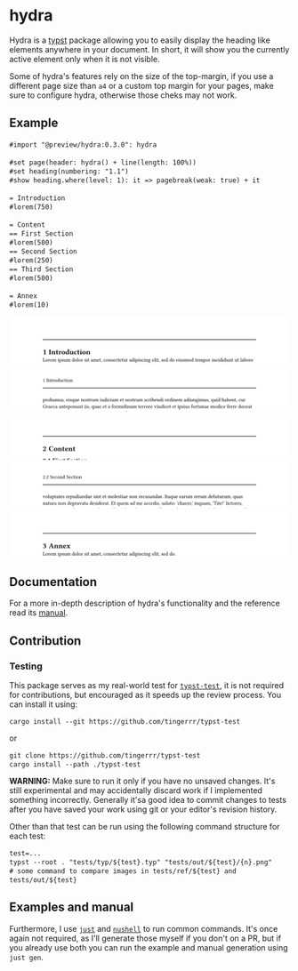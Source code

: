 # hydra
Hydra is a [typst] package allowing you to easily display the heading like elements anywhere in your
document. In short, it will show you the currently active element only when it is not visible.

Some of hydra's features rely on the size of the top-margin, if you use a different page size than
`a4` or a custom top margin for your pages, make sure to configure hydra, otherwise those cheks may
not work.

## Example
```typst
#import "@preview/hydra:0.3.0": hydra

#set page(header: hydra() + line(length: 100%))
#set heading(numbering: "1.1")
#show heading.where(level: 1): it => pagebreak(weak: true) + it

= Introduction
#lorem(750)

= Content
== First Section
#lorem(500)
== Second Section
#lorem(250)
== Third Section
#lorem(500)

= Annex
#lorem(10)
```
![ex1]
![ex2]
![ex3]
![ex4]
![ex5]

## Documentation
For a more in-depth description of hydra's functionality and the reference read its [manual].

## Contribution
### Testing
This package serves as my real-world test for [`typst-test`][typst-test], it is not required for
contributions, but encouraged as it speeds up the review process. You can install it using:
```bsh
cargo install --git https://github.com/tingerrr/typst-test
```
or
```bsh
git clone https://github.com/tingerrr/typst-test
cargo install --path ./typst-test
```

**WARNING:** Make sure to run it only if you have no unsaved changes. It's still experimental and
may accidentally discard work if I implemented something incorrectly. Generally it'sa good idea to
commit changes to tests after you have saved your work using git or your editor's revision history.

Other than that test can be run using the following command structure for each test:
```bsh
test=...
typst --root . "tests/typ/${test}.typ" "tests/out/${test}/{n}.png"
# some command to compare images in tests/ref/${test} and tests/out/${test}
```

## Examples and manual
Furthermore, I use [`just`][just] and [`nushell`][nushell] to run common commands. It's once again
not required, as I'll generate those myself if you don't on a PR, but if you already use both you
can run the example and manual generation using `just gen`.

[ex1]: examples/example1.png
[ex2]: examples/example2.png
[ex3]: examples/example3.png
[ex4]: examples/example4.png
[ex5]: examples/example5.png
[manual]: docs/manual.pdf

[typst]: https://github.com/typst/typst
[typst-test]: https://github.com/tingerrr/typst-test
[just]: https://just.systems/
[nushell]: https://www.nushell.sh/
